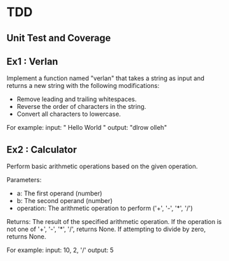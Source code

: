 # TDD

## Unit Test and Coverage

## Ex1 : Verlan
Implement a function named "verlan" that takes a string as input and returns a new string
with the following modifications:
- Remove leading and trailing whitespaces.
- Reverse the order of characters in the string.
- Convert all characters to lowercase.

For example:
input: "  Hello World  "
output: "dlrow olleh"

## Ex2 : Calculator
 Perform basic arithmetic operations based on the given operation.

Parameters:
  - a: The first operand (number)
  - b: The second operand (number)
  - operation: The arithmetic operation to perform ('+', '-', '*', '/')

Returns:
  The result of the specified arithmetic operation.
  If the operation is not one of '+', '-', '*', '/', returns None.
  If attempting to divide by zero, returns None.

For example:
  input: 10, 2, '/'
  output: 5
